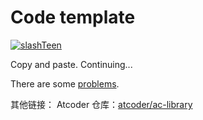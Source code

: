 # Code template

[![slashTeen](https://img.shields.io/badge/slashTeen-Codeforces-purple?style=for-the-badge)](https://codeforces.com/profile/slashTeen)

Copy and paste. Continuing...

There are some [problems](https://docs.qq.com/sheet/DT3B6ZGRWeWtKcUdm).

其他链接：
Atcoder 仓库：[atcoder/ac-library](https://github.com/atcoder/ac-library)

